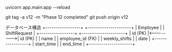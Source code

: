 uvicorn app.main:app --reload

git tag -a v12 -m "Phase 12 completed"
git push origin v12

データベース構造
+-----------------+          +---------------------+
|   Employee      |          |   ShiftRequest      |
+-----------------+          +---------------------+
| id (PK)         |<-------->| id (PK)             |
| name            |          | employee_id (FK)    |
| weekly_shifts   |          | date                |
+-----------------+          | start_time          |
                             | end_time            |
                             +---------------------+




